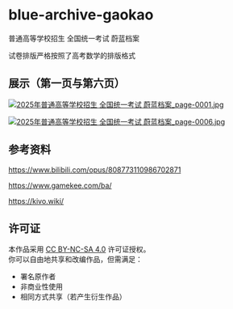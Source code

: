 # blue-archive-gaokao
普通高等学校招生 全国统一考试 蔚蓝档案

试卷排版严格按照了高考数学的排版格式

## 展示（第一页与第六页）

[![2025年普通高等学校招生 全国统一考试 蔚蓝档案_page-0001.jpg](https://youke1.picui.cn/s1/2025/07/19/687b642965c45.jpg)](https://youke1.picui.cn/s1/2025/07/19/687b642965c45.jpg)

[![2025年普通高等学校招生 全国统一考试 蔚蓝档案_page-0006.jpg](https://youke1.picui.cn/s1/2025/07/19/687b642aec53f.jpg)](https://youke1.picui.cn/s1/2025/07/19/687b642aec53f.jpg)

## 参考资料

https://www.bilibili.com/opus/808773110986702871

https://www.gamekee.com/ba/

https://kivo.wiki/

## 许可证
本作品采用 [CC BY-NC-SA 4.0](https://creativecommons.org/licenses/by-nc-sa/4.0/) 许可证授权。  
你可以自由地共享和改编作品，但需满足：  
- 署名原作者  
- 非商业性使用  
- 相同方式共享（若产生衍生作品）
